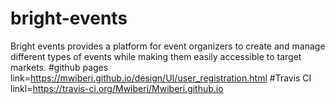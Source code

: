 # bright-events
Bright events provides a platform for event organizers to create and manage different types of events while making them easily accessible to target markets.
#github pages
link=https://mwiberi.github.io/design/UI/user_registration.html
#Travis CI
linkl=https://travis-ci.org/Mwiberi/Mwiberi.github.io
